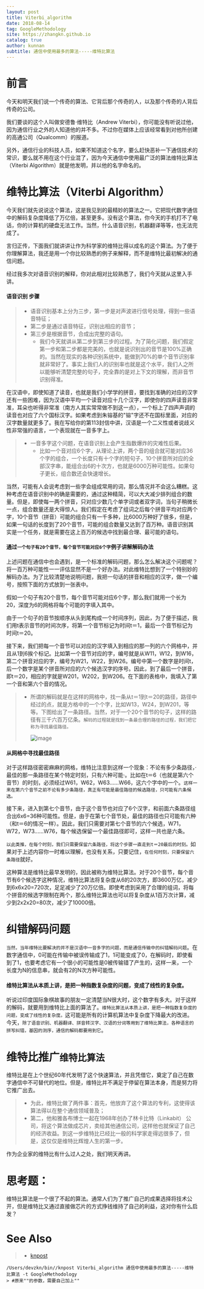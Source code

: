 ```yaml
---
layout: post
title: Viterbi_algorithm
date: 2018-08-14
tag: GoogleMethodology
site: https://zhangkn.github.io
catalog: true
author: kunnan
subtitle: 通信中使用最多的算法-----维特比算法
---
```


# 前言

今天和明天我们说一个传奇的算法、它背后那个传奇的人，以及那个传奇的人背后传奇的公司。

我们要谈的这个人叫做安德鲁·维特比（Andrew Viterbi），你可能没有听说过他，因为通信行业之外的人知道他的并不多。不过你在媒体上应该经常看到对他所创建的高通公司（Qualcomm）的报道。

另外，通信行业的科技人员，如果不知道这个名字，要么赶快恶补一下通信技术的常识，要么就不用在这个行业混了，因为今天通信中使用最广泛的算法维特比算法（Viterbi Algorithm）就是他发明，并以他的名字命名的。

# 维特比算法（Viterbi Algorithm）

今天我们就先说说这个算法，这是我见到的最精妙的算法之一。它把现代数字通信中的解码复杂度降低了万亿倍，甚至更多。没有这个算法，你今天的手机打不了电话，你的计算机的硬盘无法工作。当然，什么语音识别，机器翻译等等，也无法完成了。

言归正传，下面我们就讲讲让作为科学家的维特比得以成名的这个算法。为了便于你理解算法，我还是用一个你比较熟悉的例子来解释，而不是维特比最初解决的通信问题。

经过我多次对语音识别的解释，你对此相对比较熟悉了，我们今天就从这里入手讲。

#### 语音识别 步骤

> * 语音识别基本上分为三步，第一步是对声波进行信号处理，得到一些语音特征；
> * 第二步是通过语音特征，识别出相应的音节；
> * 第三步是根据音节，合成出完整的语句。
>   * 我们今天就讲从第二步到第三步的过程。为了简化问题，我们假定第一步和第二步都是完美的，也就是说识别出的音节是100%正确的。当然在现实的各种识别系统中，能做到70%的单个音节识别率就非常好了。事实上我们人的识别率也就是这个水平，我们人之所以能够听清楚完整的句子，完全靠的是对上下文的理解，而非音节识别得准。

在汉语中，即使知道了读音，也就是我们小学学的拼音，要找到准确的对应的汉字还有一些困难，因为汉语中平均一个读音对应十几个汉字，即使你的四声读音非常准，耳朵也听得非常准（南方人其实常常做不到这一点），一个标上了四声声调的读音也对应了六个国标汉字。如果考虑到朱镕基的"镕"字还不在国标里面，对应的汉字数量就更多了。我在写给你的第113封信中讲，汉语是一个二义性或者说歧义性非常强的语言，一个表现就在一音多字上。

> * 一音多字这个问题，在语音识别上会产生指数爆炸的灾难性后果。
>   * 比如一个音对应6个字，从理论上讲，两个音的组合就可能对应36个字的组合，一个长度只有十个字的短句子，10个拼音所对应的全部汉字串，能组合出6的十次方，也就是6000万种可能性。如果句子更长，组合数还会快速增长。

当然，可能有人会说考虑到一些字会组成常用的词，那么情况并不会这么糟糕。这种考虑在语音识别中的确是需要的，通过这种精简，可以大大减少排列组合的数量。但是，即使每一两个拼音，只对应少数几个单字词或者双字词，当句子稍微长一点，组合数量还是大得惊人。我们假定在考虑了组词之后每个拼音平均对应两个字，10个音节（拼音）可能的组合只有一千多种，比6000万种好了很多，但是，如果一句话的长度到了20个音节，可能的组合数量又达到了百万种。语音识别其实是一个任务，就是需要在这上百万的候选中找到最合理、最可能的语句。

#### 通过`一个句子有20个音节，每个音节可能对应6个字`例子讲解解码办法

上述问题在通信中也会遇到，是一个标准的解码问题，那么怎么解决这个问题呢？将一百万种可能性一一评估显然不是一个好办法。对此维特比想到了一个特别妙的解码办法。为了比较清楚地说明问题，我把一句话的拼音和相应的汉字，做一个编号，按照下面的方式放到一张表中。

假如一个句子有20个音节，每个音节可能对应6个字，那么我们就用一个长为20，深度为6的网格将每个可能的字填入其中。

由于一个句子的音节按顺序从头到尾构成一个时间序列，因此，为了便于描述，我们用t表示音节的时间次序，将第一个音节标记为时间t＝1，最后一个音节标记为时间t＝20。

接下来，我们把每一个音节可以对应的汉字填入到相应的那一列的六个网格中，并且从1到6挨个标记。比如第一个音节对应的字，编号就是从W11，W12，到W16，第二个拼音对应的字，编号为W21，W22，到W26。编号中第一个数字是时间t，后一个数字是某个拼音所对应的六个候选汉字的序号。因此，到了最后一个拼音，即t＝20，相应的字就是W201，W202，到W206。在下面的表格中，我填入了第一个音和第六个音的情况。

> * 所谓的解码就是在这样的网格中，找一条从t＝1到t＝20的路径，路径中经过的点，就是方格中的一个个字，比如W13，W24，到W201，等等。下图给出了一条路径。当然，对于一个20个音节的句子，这样的路径有三千六百万亿条。`解码的过程就是找到一条最合理的路径的过程，我们把它称为寻找最佳路径。`
>
>   ![image](https://wx3.sinaimg.cn/large/af39b376gy1fu96tduchvj21bo0woniw.jpg)



####   从网格中寻找最佳路径

对于这样路径密密麻麻的网格，维特比注意到这样一个现象：不论有多少条路径，·最佳的那一条路径在某个特定时刻，只有六种可能·。比如在t＝6（也就是第六个音节）的时刻，必须经过W61，W62，W63......W66，这六个字中的一个。`这样一来在第六个音节之前不论有多少条路径，真正有可能是最佳路径的候选路径，只可能有六条候选。`

接下来，进入到第七个音节，由于这个音节也对应了6个汉字，和前面六条路径组合出6x6=36种可能性。但是，由于在第七个音节处，最佳的路径也只可能有六种（和t＝6的情况一样）。因此，我们只需要对第七个音节的六个候选，W71，W72，W73......W76，每个候选保留一个最佳路径即可，这样一共也是六条。

`以此类推，在每个时刻，我们只需要保留六条路径，将这个步骤一直走到t＝20最后的时刻。`如果对于上述内容你一时难以理解，也没有关系，只要记住，`在任何时刻，只要保留六条路径`就好。

这种算法是维特比最早发明的，因此被称为维特比算法。对于20个音节，每个音节有6个候选字这种情况，维特比算法将复杂度从6的20次方，即3600万亿，减少到6x6x20=720次，足足减少了20万亿倍。即使考虑到采用了合理的组词，将每个拼音的候选字限制在两个，那么维特比算法也可以将复杂度从1百万次计算，减少到2x2x20=80次，减少了10000倍。

# 纠错解码问题

`当然，当年维特比要解决的并不是汉语中一音多字的问题，而是通信传输中的纠错解码问题`。在数字通信中，0可能在传输中被误传输成了1，1可能变成了0，在解码时，即使看到了1，也要考虑它有一个很小的可能性是0被传输错了产生的，这样一来，一个长度为N的信息串，就会有2的N次方种可能性。

#### 维特比算法从本质上讲，是把一种指数复杂度的问题，变成了线性的复杂度。

听说过印度国际象棋故事的朋友一定清楚当N很大时，这个数字有多大。对于这样的解码，就要用到维特比上面的算法了。`维特比算法从本质上讲，是把一种指数复杂度的问题，变成了线性的复杂度。`这可能是所有的计算机算法中复杂度下降最大的改进。今天，`除了语音识别、机器翻译、拼音转汉字、汉语的分词等用到了维特比算法，各种语言的拼写纠错，基因的测序，通信的解码都要用到它`。

#  维特比推广`维特比算法`

维特比是在上个世纪60年代发明了这个快速算法，并且凭借它，奠定了自己在数字通信中不可替代的地位。但是，维特比并不满足于停留在算法本身，而是努力将它推广出去。

> * 为此，维特比做了两件事：首先，他放弃了这个算法的专利，这使得该算法得以在整个通信领域普及；
> * 第二，他和雅各布博士一起在1968年创办了林卡比特（Linkabit） 公司，将这个算法做成芯片，卖给其他通信公司，这样他也就保证了自己的经济收益。到这一步维特比已经比一般的科学家走得远很多了，但是，这仅仅是维特比辉煌人生的第一步。

作为企业家的维特比有什么过人之处，我们明天再讲。

# 思考题：

维特比算法是一个很了不起的算法。通常人们为了推广自己的成果选择将技术公开，但是维特比又通过直接做芯片的方式挣钱维持了自己的利益，这对你有什么启发？

# See Also

>* [knpost](https://github.com/zhangkn/KNBin/blob/master/knpost) 
>
```
/Users/devzkn/bin//knpost Viterbi_algorithm 通信中使用最多的算法-----维特比算法 -t GoogleMethodology
> #原来""的参数，需要自己加上""
```

